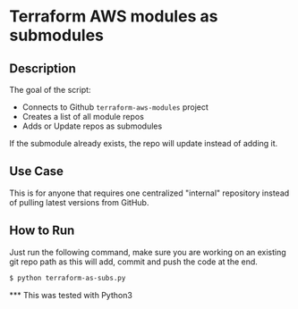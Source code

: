 # Terraform AWS modules as submodules

## Description

The goal of the script:

- Connects to Github `terraform-aws-modules` project
- Creates a list of all module repos
- Adds or Update repos as submodules

If the submodule already exists, the repo will update instead of adding it.

## Use Case

This is for anyone that requires one centralized "internal" repository instead of pulling latest versions from GitHub.

## How to Run 

Just run the following command, make sure you are working on an existing git repo path as this will add, commit and push the code at the end.

```bash 
$ python terraform-as-subs.py
```

*** This was tested with Python3 
